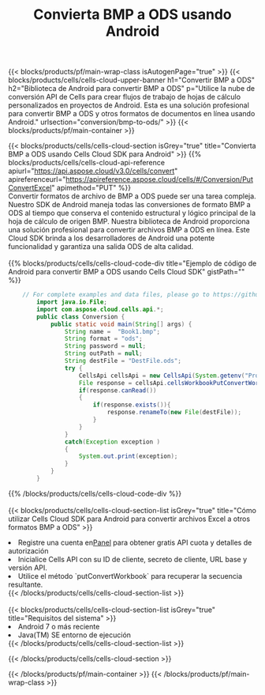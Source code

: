 ﻿---
title:  Convierta BMP a ODS usando Android
description:  Utilizar el SDK de Cloud Aspose.Cells para Android para convertir un archivo de formato BMP a un archivo de formato ODS.
---
{{< blocks/products/pf/main-wrap-class isAutogenPage="true" >}}
{{< blocks/products/cells/cells-cloud-upper-banner h1="Convertir BMP a ODS" h2="Biblioteca de Android para convertir BMP a ODS" p="Utilice la nube de conversión API de Cells para crear flujos de trabajo de hojas de cálculo personalizados en proyectos de Android. Esta es una solución profesional para convertir BMP a ODS y otros formatos de documentos en línea usando Android." urlsection="conversion/bmp-to-ods/" >}}
{{< blocks/products/pf/main-container >}}

{{< blocks/products/cells/cells-cloud-section isGrey="true" title="Convierta BMP a ODS usando Cells Cloud SDK para Android" >}}
{{% blocks/products/cells/cells-cloud-api-reference apiurl="https://api.aspose.cloud/v3.0/cells/convert" apireferenceurl="https://apireference.aspose.cloud/cells/#/Conversion/PutConvertExcel" apimethod="PUT" %}}
<br/>
Convertir formatos de archivo de BMP a ODS puede ser una tarea compleja. Nuestro SDK de Android maneja todas las conversiones de formato BMP a ODS al tiempo que conserva el contenido estructural y lógico principal de la hoja de cálculo de origen BMP. Nuestra biblioteca de Android proporciona una solución profesional para convertir archivos BMP a ODS en línea. Este Cloud SDK brinda a los desarrolladores de Android una potente funcionalidad y garantiza una salida ODS de alta calidad.
<br/>
<br/>
{{% blocks/products/cells/cells-cloud-code-div title="Ejemplo de código de Android para convertir BMP a ODS usando Cells Cloud SDK" gistPath="" %}}
 
```java
    // For complete examples and data files, please go to https://github.com/aspose-cells-cloud/aspose-cells-cloud-android/
        import java.io.File;
        import com.aspose.cloud.cells.api.*;
        public class Conversion {
            public static void main(String[] args) {
                String name =  "Book1.bmp";
                String format = "ods";
                String password = null;
                String outPath = null;
                String destFile = "DestFile.ods";
                try {
                    CellsApi cellsApi = new CellsApi(System.getenv("ProductClientId"), System.getenv("ProductClientSecret"));
                    File response = cellsApi.cellsWorkbookPutConvertWorkbook(new File(name), format, password, outPath, null,null);            
                    if(response.canRead())
                    {
                        if(response.exists()){
                            response.renameTo(new File(destFile));
                        }                
                    }
                }
                catch(Exception exception )
                {
                    System.out.print(exception);
                }
            }
        }
```
 
{{% /blocks/products/cells/cells-cloud-code-div %}}
<br/>
<br/>
{{< blocks/products/cells/cells-cloud-section-list isGrey="true" title="Cómo utilizar Cells Cloud SDK para Android para convertir archivos Excel a otros formatos BMP a ODS" >}}
<li> Registre una cuenta en<a href="https://dashboard.aspose.cloud/">Panel</a> para obtener gratis API cuota y detalles de autorización</li>
<li>Inicialice Cells API con su ID de cliente, secreto de cliente, URL base y versión API.</li>
<li>Utilice el método `putConvertWorkbook` para recuperar la secuencia resultante.</li>
{{< /blocks/products/cells/cells-cloud-section-list >}}
<br/>
<br/>
{{< blocks/products/cells/cells-cloud-section-list isGrey="true" title="Requisitos del sistema" >}}
<li>Android 7 o más reciente</li>
<li>Java(TM) SE entorno de ejecución</li>
{{< /blocks/products/cells/cells-cloud-section-list >}}

{{< /blocks/products/cells/cells-cloud-section >}}

{{< /blocks/products/pf/main-container >}}
{{< /blocks/products/pf/main-wrap-class >}}
